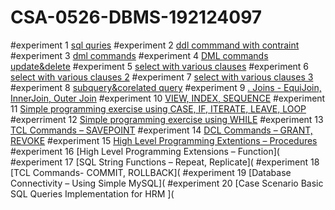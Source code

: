# CSA-0526-DBMS-192124097
#experiment 1
[sql quries](https://github.com/BharathB0219/CSA-0526-DBMS-192124097/blob/main/exp1.txt)
#experiment 2 
[ddl commmand with contraint](https://github.com/BharathB0219/CSA-0526-DBMS-192124097/blob/main/exp2.txt)
#experiment 3
[dml commands](https://github.com/BharathB0219/CSA-0526-DBMS-192124097/blob/main/exp3.txt)
#experiment 4
[DML commands update&delete](https://github.com/BharathB0219/CSA-0526-DBMS-192124097/blob/main/exp4.txt)
#experiment 5
[select with various clauses](https://github.com/BharathB0219/CSA-0526-DBMS-192124097/blob/main/exp5.txt)
#experiment 6 
[select with various clauses 2](https://github.com/BharathB0219/CSA-0526-DBMS-192124097/blob/main/exp6.txt)
#experiment 7
[select with various clauses 3](https://github.com/BharathB0219/CSA-0526-DBMS-192124097/blob/main/exp7.txt)
#experiment 8
[subquery&corelated query](https://github.com/BharathB0219/CSA-0526-DBMS-192124097/blob/main/exp8.txt)
#experiment 9
[. Joins - EquiJoin, InnerJoin, Outer Join](https://github.com/BharathB0219/CSA-0526-DBMS-192124097/blob/main/exp9.txt)
#experiment 10
[VIEW, INDEX, SEQUENCE](https://github.com/BharathB0219/CSA-0526-DBMS-192124097/blob/main/exp10.txt)
#experiment 11
[Simple programming exercise using CASE, IF, ITERATE, LEAVE, LOOP](https://github.com/BharathB0219/CSA-0526-DBMS-192124097/blob/main/exp11.txt)
#experriment 12
[Simple programming exercise using WHILE](https://github.com/BharathB0219/CSA-0526-DBMS-192124097/blob/main/exp12.txt)
#experiment 13
[TCL Commands – SAVEPOINT](https://github.com/BharathB0219/CSA-0526-DBMS-192124097/blob/main/exp13.txt)
#experiment 14 
[DCL Commands – GRANT, REVOKE](https://github.com/BharathB0219/CSA-0526-DBMS-192124097/blob/main/exp14.txt)
#experiment 15
[High Level Programming Extentions – Procedures](https://github.com/BharathB0219/CSA-0526-DBMS-192124097/blob/main/exp15.txt)
#experiment 16 
[High Level Programming Extensions – Function](
#experiment 17
[SQL String Functions – Repeat, Replicate](
#experiment 18
[TCL Commands- COMMIT, ROLLBACK](
#experiment 19
[Database Connectivity – Using Simple MySQL](
#experiment 20
[Case Scenario Basic SQL Queries Implementation for HRM ](
